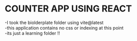 # COUNTER APP USING REACT
-I took the biolderplate folder using vite@latest <br/>
-this application contains no css or indexing at this point <br/>
-its just a learning folder !!
